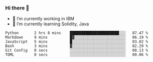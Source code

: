 ### Hi there 👋

<!--
**mathcodeman/mathcodeman** is a ✨ _special_ ✨ repository because its `README.md` (this file) appears on your GitHub profile.

Here are some ideas to get you started:

- 🔭 I’m currently working on ...
- 🌱 I’m currently learning ...
- 👯 I’m looking to collaborate on ...
- 🤔 I’m looking for help with ...
- 💬 Ask me about ...
- 📫 How to reach me: ...
- 😄 Pronouns: ...
- ⚡ Fun fact: ...
-->

- 🔭 I’m currently working in IBM
- 🌱 I’m currently learning Solidity, Java

<!--START_SECTION:waka-->

```text
Python       2 hrs 8 mins    ██████████████████████░░░   87.47 %
Markdown     9 mins          █▓░░░░░░░░░░░░░░░░░░░░░░░   06.19 %
JavaScript   5 mins          █░░░░░░░░░░░░░░░░░░░░░░░░   03.82 %
Bash         3 mins          ▓░░░░░░░░░░░░░░░░░░░░░░░░   02.29 %
Git Config   0 secs          ░░░░░░░░░░░░░░░░░░░░░░░░░   00.13 %
TOML         0 secs          ░░░░░░░░░░░░░░░░░░░░░░░░░   00.06 %
```

<!--END_SECTION:waka-->
